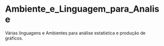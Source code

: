 # Ambiente_e_Linguagem_para_Analise
 Várias linguagens e Ambientes para análise estatística e produção de gráficos.
